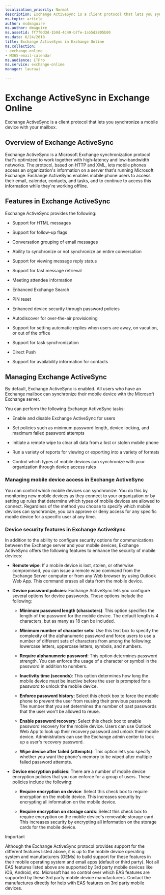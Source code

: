 ```yaml
---
localization_priority: Normal
description: Exchange ActiveSync is a client protocol that lets you synchronize a mobile device with your mailbox.
ms.topic: article
author: msdmaguire
ms.author: dmaguire
ms.assetid: ff7f0d3d-1b9d-4c49-b7fe-1ab5d2805b00
ms.date: 6/24/2018
title: Exchange ActiveSync in Exchange Online
ms.collection: 
- exchange-online
- M365-email-calendar
ms.audience: ITPro
ms.service: exchange-online
manager: laurawi

---
```


# Exchange ActiveSync in Exchange Online

Exchange ActiveSync is a client protocol that lets you synchronize a mobile device with your mailbox.

## Overview of Exchange ActiveSync
<a name="overview"> </a>

Exchange ActiveSync is a Microsoft Exchange synchronization protocol that's optimized to work together with high-latency and low-bandwidth networks. The protocol, based on HTTP and XML, lets mobile phones access an organization's information on a server that's running Microsoft Exchange. Exchange ActiveSync enables mobile phone users to access their email, calendar, contacts, and tasks, and to continue to access this information while they're working offline.

## Features in Exchange ActiveSync
<a name="features"> </a>

Exchange ActiveSync provides the following:

- Support for HTML messages

- Support for follow-up flags

- Conversation grouping of email messages

- Ability to synchronize or not synchronize an entire conversation

- Support for viewing message reply status

- Support for fast message retrieval

- Meeting attendee information

- Enhanced Exchange Search

- PIN reset

- Enhanced device security through password policies

- Autodiscover for over-the-air provisioning

- Support for setting automatic replies when users are away, on vacation, or out of the office

- Support for task synchronization

- Direct Push

- Support for availability information for contacts

## Managing Exchange ActiveSync
<a name="managing"> </a>

By default, Exchange ActiveSync is enabled. All users who have an Exchange mailbox can synchronize their mobile device with the Microsoft Exchange server.

You can perform the following Exchange ActiveSync tasks:

- Enable and disable Exchange ActiveSync for users

- Set policies such as minimum password length, device locking, and maximum failed password attempts

- Initiate a remote wipe to clear all data from a lost or stolen mobile phone

- Run a variety of reports for viewing or exporting into a variety of formats

- Control which types of mobile devices can synchronize with your organization through device access rules

### Managing mobile device access in Exchange ActiveSync

You can control which mobile devices can synchronize. You do this by monitoring new mobile devices as they connect to your organization or by setting up rules that determine which types of mobile devices are allowed to connect. Regardless of the method you choose to specify which mobile devices can synchronize, you can approve or deny access for any specific mobile device for a specific user at any time.

### Device security features in Exchange ActiveSync

In addition to the ability to configure security options for communications between the Exchange server and your mobile devices, Exchange ActiveSync offers the following features to enhance the security of mobile devices:

- **Remote wipe**: If a mobile device is lost, stolen, or otherwise compromised, you can issue a remote wipe command from the Exchange Server computer or from any Web browser by using Outlook Web App. This command erases all data from the mobile device.

- **Device password policies**: Exchange ActiveSync lets you configure several options for device passwords. These options include the following:

  - **Minimum password length (characters)**: This option specifies the length of the password for the mobile device. The default length is 4 characters, but as many as 18 can be included.

  - **Minimum number of character sets**: Use this text box to specify the complexity of the alphanumeric password and force users to use a number of different sets of characters from among the following: lowercase letters, uppercase letters, symbols, and numbers.

  - **Require alphanumeric password**: This option determines password strength. You can enforce the usage of a character or symbol in the password in addition to numbers.

  - **Inactivity time (seconds)**: This option determines how long the mobile device must be inactive before the user is prompted for a password to unlock the mobile device.

  - **Enforce password history**: Select this check box to force the mobile phone to prevent the user from reusing their previous passwords. The number that you set determines the number of past passwords that the user won't be allowed to reuse.

  - **Enable password recovery**: Select this check box to enable password recovery for the mobile device. Users can use Outlook Web App to look up their recovery password and unlock their mobile device. Administrators can use the Exchange admin center to look up a user's recovery password.

  - **Wipe device after failed (attempts)**: This option lets you specify whether you want the phone's memory to be wiped after multiple failed password attempts.

- **Device encryption policies**: There are a number of mobile device encryption policies that you can enforce for a group of users. These policies include the following:

  - **Require encryption on device**: Select this check box to require encryption on the mobile device. This increases security by encrypting all information on the mobile device.

  - **Require encryption on storage cards**: Select this check box to require encryption on the mobile device's removable storage card. This increases security by encrypting all information on the storage cards for the mobile device.

> [!IMPORTANT]
> Although the Exchange ActiveSync protocol provides support for the different features listed above, it is up to the mobile device operating system and manufacturers (OEMs) to build support for these features in their mobile operating system and email apps (default or third party). Not all EAS features listed above are supported by 3rd party mobile devices like iOS, Android, etc. Microsoft has no control over which EAS features are supported by these 3rd party mobile device manufacturers. Contact the manufactures directly for help with EAS features on 3rd party mobile devices.
